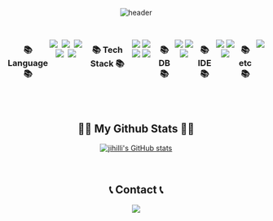 
<!--
**jihilli/jihilli** is a ✨ _special_ ✨ repository because its `README.md` (this file) appears on your GitHub profile.

Here are some ideas to get you started:

- 🔭 I’m currently working on ...
- 🌱 I’m currently learning ...
- 👯 I’m looking to collaborate on ...
- 🤔 I’m looking for help with ...
- 💬 Ask me about ...
- 📫 How to reach me: ...
- 😄 Pronouns: ...
- ⚡ Fun fact: ...
-->

<div align="center">

![header](https://capsule-render.vercel.app/api?type=wave&color=timeGradient&height=300&section=header&text=Jeehee%27s%20github%20%F0%9F%91%8B&fontSize=80)

<br>

<div style="display:flex; flex-direction:row;">
    <h3 align="center">📚 Language 📚</h3>
<p align="center">
  <img src="https://img.shields.io/badge/HTML-239120?style=for-the-badge&logo=html5&logoColor=white/></a>&nbsp 
  <img src="https://img.shields.io/badge/CSS-239120?&style=for-the-badge&logo=css3&logoColor=white"/></a>&nbsp 
  <img src="https://img.shields.io/badge/JavaScript-F7DF1E?style=for-the-badge&logo=javascript&logoColor=black"/></a>&nbsp 
    <img src="https://img.shields.io/badge/TypeScript-007ACC?style=for-the-badge&logo=typescript&logoColor=white"/></a>&nbsp
  <img src="https://img.shields.io/badge/Kotlin-0095D5?&style=for-the-badge&logo=kotlin&logoColor=white"/></a>&nbsp
  <img src="https://img.shields.io/badge/Java-ED8B00?style=for-the-badge&logo=openjdk&logoColor=white"/></a>&nbsp
</p>
<h3 align="center">📚 Tech Stack 📚</h3>
        <p align="center">
            <img src="https://img.shields.io/badge/React-20232A?style=for-the-badge&logo=react&logoColor=61DAFB"> 
            <img src="https://img.shields.io/badge/Redux-593D88?style=for-the-badge&logo=redux&logoColor=white"> 
            <img src="https://img.shields.io/badge/Tailwind_CSS-38B2AC?style=for-the-badge&logo=tailwind-css&logoColor=white">
            <img src="https://img.shields.io/badge/Express.js-404D59?style=for-the-badge">
        </p>

<h3 align="center">📚 DB 📚</h3>
        <p align="center">
            <img src="https://img.shields.io/badge/oracle-F80000?style=for-the-badge&logo=oracle&logoColor=white">
            <img src="https://img.shields.io/badge/MariaDB-003545?style=for-the-badge&logo=mariadb&logoColor=white">
            <img src="https://img.shields.io/badge/mysql-4479A1?style=for-the-badge&logo=mysql&logoColor=white">
        </p>
<h3 align="center">📚 IDE 📚</h3>
        <p align="center">
            <img src="https://img.shields.io/badge/Andoid Studio-3DDC84?style=for-the-badge&logo=android studio&logoColor=white">
            <img src="https://img.shields.io/badge/Visual_Studio_Code-0078D4?style=for-the-badge&logo=visual%20studio%20code&logoColor=white">
            <img src="https://img.shields.io/badge/Eclipse-2C2255?style=for-the-badge&logo=eclipse&logoColor=white">
        </p>
<h3 align="center">📚 etc 📚</h3>
        <p align="center">
            <img src="https://img.shields.io/badge/Figma-F24E1E?style=for-the-badge&logo=figma&logoColor=white">
        </p>

</div>
<br/>
<br/>
<div align="center">

## 👩‍💻 My Github Stats 👩‍💻
[![jihilli's GitHub stats](https://github-readme-stats.vercel.app/api?username=jihilli&hide_title=true&show_icons=true&include_all_commits=true&disable_animations=true&theme=date_night)](https://github.com/jihilli/)
</div>

<br/>

## 📞 Contact 📞
<p align="center">
    <a href="mailto:jeehee2610@gmail.com">
        <img src="https://img.shields.io/badge/Gmail-EA4335?style=for-the-badge&logo=Gmail&logoColor=white"> 
    </a>
</p>
</div>
